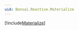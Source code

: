 ```yaml
---
uid: Bonsai.Reactive.Materialize
---
```


[!include[Materialize](~/articles/reactive-materialize.md)]